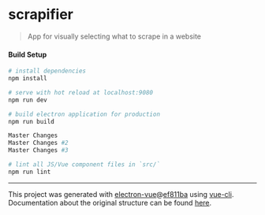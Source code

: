 # scrapifier

> App for visually selecting what to scrape in a website

#### Build Setup

``` bash
# install dependencies
npm install

# serve with hot reload at localhost:9080
npm run dev

# build electron application for production
npm run build

Master Changes
Master Changes #2
Master Changes #3

# lint all JS/Vue component files in `src/`
npm run lint

```

---

This project was generated with [electron-vue](https://github.com/SimulatedGREG/electron-vue)@[ef811ba](https://github.com/SimulatedGREG/electron-vue/tree/ef811ba974d696ee965da747315f20a034ebc590) using [vue-cli](https://github.com/vuejs/vue-cli). Documentation about the original structure can be found [here](https://simulatedgreg.gitbooks.io/electron-vue/content/index.html).

